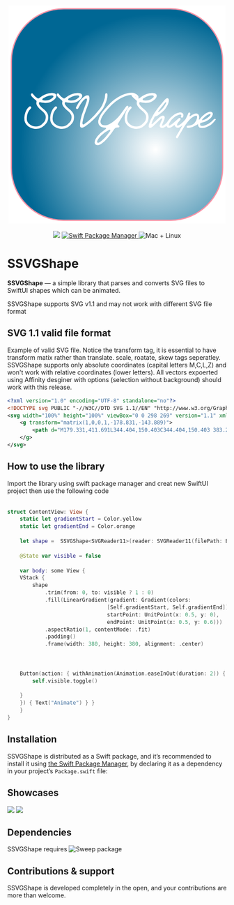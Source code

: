 
<p align="center">
    <img src="samples/Logo.png" width="500" max-width="90%" alt="" />
</p>
<p align="center">
    <img src="https://img.shields.io/badge/Swift-5.0-orange.svg" />
    <a href="https://swift.org/package-manager">
        <img src="https://img.shields.io/badge/spm-compatible-brightgreen.svg?style=flat" alt="Swift Package Manager" />
    </a>
    <img src="https://img.shields.io/badge/platforms-mac+linux-brightgreen.svg?style=flat" alt="Mac + Linux" />
</p>


# SSVGShape

**SSVGShape** — a simple library that parses and converts SVG files to SwiftUI shapes which can be animated.

SSVGShape supports SVG v1.1 and may not work with different SVG file format


## SVG 1.1 valid file format 

Example of valid SVG file. Notice the transform tag, it is essential to have transform matix rather than translate. scale, roatate, skew tags seperatley. SSVGShape supports only absolute coordinates (capital letters M,C,L,Z) and won't work with relative coordinates (lower letters).  All vectors expoerted using Affinity desginer with options (selection without background) should work with this release.

```xml
<?xml version="1.0" encoding="UTF-8" standalone="no"?>
<!DOCTYPE svg PUBLIC "-//W3C//DTD SVG 1.1//EN" "http://www.w3.org/Graphics/SVG/1.1/DTD/svg11.dtd">
<svg width="100%" height="100%" viewBox="0 0 298 269" version="1.1" xmlns="http://www.w3.org/2000/svg" xmlns:xlink="http://www.w3.org/1999/xlink" xml:space="preserve" xmlns:serif="http://www.serif.com/" style="fill-rule:evenodd;clip-rule:evenodd;stroke-linecap:round;stroke-linejoin:round;stroke-miterlimit:1.5;">
    <g transform="matrix(1,0,0,1,-178.831,-143.889)">
        <path d="M179.331,411.691L344.404,150.403C344.404,150.403 383.269,410.374 453.669,330.229C524.069,250.083 375.012,120.315 476.244,148.262" style="fill:none;stroke:black;stroke-width:1px;"/>
    </g>
</svg>
```

## How to use the library

Import the library using swift package manager and creat new SwiftUI project then use the following code

```swift

struct ContentView: View {
    static let gradientStart = Color.yellow
    static let gradientEnd = Color.orange

    let shape =  SSVGShape<SVGReader11>(reader: SVGReader11(filePath: Bundle.main.path(forResource: "bitcoin", ofType: "svg")!))
    
    @State var visible = false
    
    var body: some View {
    VStack {
        shape
            .trim(from: 0, to: visible ? 1 : 0)
            .fill(LinearGradient(gradient: Gradient(colors:
                                [Self.gradientStart, Self.gradientEnd]),
                                startPoint: UnitPoint(x: 0.5, y: 0),
                                endPoint: UnitPoint(x: 0.5, y: 0.6)))
            .aspectRatio(1, contentMode: .fit)
            .padding()
            .frame(width: 380, height: 380, alignment: .center)
    
        
        
    Button(action: { withAnimation(Animation.easeInOut(duration: 2)) {
        self.visible.toggle()
        
    }
    }) { Text("Animate") } }
    }
}
```


## Installation

SSVGShape is distributed as a Swift package, and it’s recommended to install it using [the Swift Package Manager](https://github.com/apple/swift-package-manager), by declaring it as a dependency in your project’s `Package.swift` file:


## Showcases

<img src="https://github.com/nour7/SSVGShape/samples/blob/master/ssvgshape_sample_1.gif" width="350">

<img src="https://github.com/nour7/SSVGShape/samples/blob/master/ssvgshape_sample_2.gif" width="350">


## Dependencies

SSVGShape requires ![Sweep package](https://github.com/JohnSundell/Sweep) 


## Contributions & support

SSVGShape is developed completely in the open, and your contributions are more than welcome.
